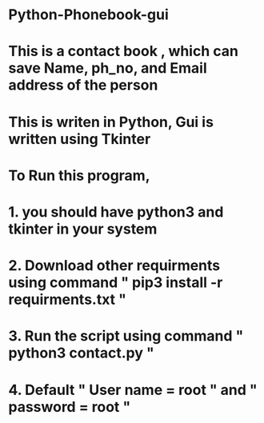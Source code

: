 # Python-Phonebook-gui

# This is a contact book , which can save Name, ph_no, and Email address of the person

# This is writen in Python, Gui is written using Tkinter

# To Run this program,

# 1. you should have python3 and tkinter in your system

# 2. Download other requirments using command " pip3 install -r requirments.txt "

# 3. Run the script using command " python3 contact.py "

# 4. Default " User name = root "  and " password = root "